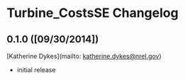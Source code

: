 # Turbine_CostsSE Changelog

## 0.1.0 ([09/30/2014])

[Katherine Dykes](mailto: katherine.dykes@nrel.gov)

- initial release
